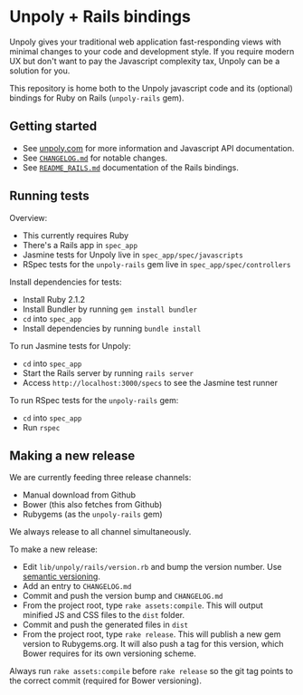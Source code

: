 Unpoly + Rails bindings
=======================

Unpoly gives your traditional web application fast-responding views with minimal changes to your code and development style. If you require modern UX but don't want to pay the Javascript complexity tax, Unpoly can be a solution for you.

This repository is home both to the Unpoly javascript code and its (optional) bindings for Ruby on Rails (`unpoly-rails` gem).


Getting started
---------------

- See [unpoly.com](http://unpoly.com) for more information and Javascript API documentation.
- See [`CHANGELOG.md`](https://github.com/unpoly/unpoly/blob/master/CHANGELOG.md) for notable changes.
- See [`README_RAILS.md`](https://github.com/unpoly/unpoly/blob/master/README_RAILS.md) documentation of the Rails bindings.


Running tests
-------------

Overview:

- This currently requires Ruby
- There's a Rails app in `spec_app`
- Jasmine tests for Unpoly live in `spec_app/spec/javascripts`
- RSpec tests for the `unpoly-rails` gem live in `spec_app/spec/controllers`

Install dependencies for tests:

- Install Ruby 2.1.2
- Install Bundler by running `gem install bundler`
- `cd` into `spec_app`
- Install dependencies by running `bundle install`

To run Jasmine tests for Unpoly:

- `cd` into `spec_app`
- Start the Rails server by running `rails server`
- Access `http://localhost:3000/specs` to see the Jasmine test runner

To run RSpec tests for the `unpoly-rails` gem:

- `cd` into `spec_app`
- Run `rspec`


Making a new release
--------------------

We are currently feeding three release channels:

- Manual download from Github
- Bower (this also fetches from Github)
- Rubygems (as the `unpoly-rails` gem)

We always release to all channel simultaneously.

To make a new release:

- Edit `lib/unpoly/rails/version.rb` and bump the version number. Use [semantic versioning](http://semver.org/).
- Add an entry to `CHANGELOG.md`
- Commit and push the version bump and `CHANGELOG.md`
- From the project root, type `rake assets:compile`. This will output minified JS and CSS files to the `dist` folder.
- Commit and push the generated files in `dist`
- From the project root, type `rake release`. This will publish a new gem version to Rubygems.org.
  It will also push a tag for this version, which Bower requires for its own versioning scheme.

Always run `rake assets:compile` before `rake release` so the git tag points to the correct commit (required for Bower versioning).
